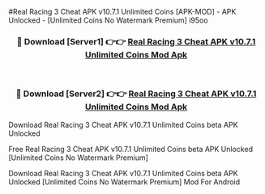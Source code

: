 #Real Racing 3 Cheat APK v10.7.1 Unlimited Coins [APK-MOD] - APK Unlocked - [Unlimited Coins No Watermark Premium] i95oo



<div align="center">

<h3>🔴 Download [Server1] 👉👉 <a href="https://momento.my/?title=Real_Racing_3_Cheat_APK_v10.7.1_Unlimited_Coins">Real Racing 3 Cheat APK v10.7.1 Unlimited Coins Mod Apk</a></h3><br>

<h3>🔴 Download [Server2] 👉👉 <a href="https://momento.my/?title=Real_Racing_3_Cheat_APK_v10.7.1_Unlimited_Coins">Real Racing 3 Cheat APK v10.7.1 Unlimited Coins Mod Apk</a></h3>
</div>



Download Real Racing 3 Cheat APK v10.7.1 Unlimited Coins beta APK Unlocked

Free Real Racing 3 Cheat APK v10.7.1 Unlimited Coins beta APK Unlocked [Unlimited Coins No Watermark Premium]

Download Real Racing 3 Cheat APK v10.7.1 Unlimited Coins beta APK Unlocked [Unlimited Coins No Watermark Premium] Mod For Android
